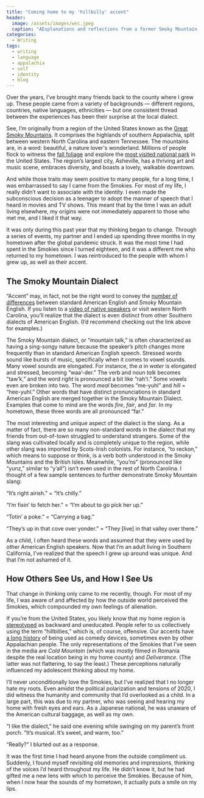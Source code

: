 ```yaml
---
title: "Coming home to my 'hillbilly' accent"
header:
  image: /assets/images/wnc.jpeg
  caption: "AExplanations and reflections from a former Smoky Mountain local"
categories:
  - Writing
tags:
  - writing
  - language
  - appalachia
  - self
  - identity
  - blog
---
```


Over the years, I’ve brought many friends back to the county where I grew up. These people came from a variety of backgrounds — different regions, countries, native languages, ethnicities — but one consistent thread between the experiences has been their surprise at the local dialect.

See, I’m originally from a region of the United States known as the [Great Smoky Mountains](https://en.wikipedia.org/wiki/Great_Smoky_Mountains). It comprises the highlands of southern Appalachia, split between western North Carolina and eastern Tennessee. The mountains are, in a word: beautiful, a nature lover's wonderland. Millions of people flock to witness the [fall foliage](https://blueridgemountainlife.com/fall-foliage/) and explore the [most visited national park](https://www.nps.gov/grsm/index.htm) in the United States. The region’s largest city, Asheville, has a thriving art and music scene, embraces diversity, and boasts a lovely, walkable downtown.

And while those traits may seem positive to many people, for a long time, I was embarrassed to say I came from the Smokies. For most of my life, I really didn’t want to associate with the identity. I even made the subconscious decision as a teenager to adopt the manner of speech that I heard in movies and TV shows. This meant that by the time I was an adult living elsewhere, my origins were not immediately apparent to those who met me, and I liked it that way.

It was only during this past year that my thinking began to change. Through a series of events, my partner and I ended up spending three months in my hometown after the global pandemic struck. It was the most time I had spent in the Smokies since I turned eighteen, and it was a different me who returned to my hometown. I was reintroduced to the people with whom I grew up, as well as their accent.

## The Smoky Mountain Dialect

“Accent” may, in fact, not be the right word to convey the [number of differences](http://artsandsciences.sc.edu/appalachianenglish/node/796) between standard American English and Smoky Mountain English. If you listen to a [video of native speakers](https://youtu.be/03iwAY4KlIU) or visit western North Carolina, you’ll realize that the dialect is even distinct from other Southern dialects of American English. (I’d recommend checking out the link above for examples.)

The Smoky Mountain dialect, or “mountain talk,” is often characterized as having a sing-songy nature because the speaker’s pitch changes more frequently than in standard American English speech. Stressed words sound like bursts of music, specifically when it comes to vowel sounds. Many vowel sounds are elongated. For instance, the _a_ in _water_ is elongated and stressed, becoming “waa’-der.” The verb and noun _talk_ becomes “taw’k,” and the word _right_ is pronounced a bit like “rah’t.” Some vowels even are broken into two. The word _meal_ becomes “me-yuhl” and _hill_ = “hee-yuhl.” Other words that have distinct pronunciations in standard American English are merged together in the Smoky Mountain Dialect. Examples that come to mind are the words _fire_, _fair_, and _far_. In my hometown, these three words are all pronounced “far.”

The most interesting and unique aspect of the dialect is the slang. As a matter of fact, there are so many non-standard words in the dialect that my friends from out-of-town struggled to understand strangers. Some of the slang was cultivated locally and is completely unique to the region, while other slang was imported by Scots-Irish colonists. For instance, “to reckon,” which means to suppose or think, is a verb both understood in the Smoky Mountains and the British Isles. Meanwhile, “you’ns” (pronounced like “yunz,” similar to “y’all”) isn’t even used in the rest of North Carolina. I thought of a few sample sentences to further demonstrate Smoky Mountain slang:

“It’s right airish.” = “It’s chilly.”

“I’m fixin’ to fetch her.” = “I’m about to go pick her up.”

“Totin’ a poke.” = “Carrying a bag.”

“They’s up in that cove over yonder.” = “They [live] in that valley over there.”

As a child, I often heard these words and assumed that they were used by other American English speakers. Now that I’m an adult living in Southern California, I’ve realized that the speech I grew up around was unique. And that I’m not ashamed of it.

## How Others See Us, and How I See Us

That change in thinking only came to me recently, though. For most of my life, I was aware of and affected by how the outside world perceived the Smokies, which compounded my own feelings of alienation.

If you’re from the United States, you likely know that my home region is [stereotyped](https://en.wikipedia.org/wiki/Appalachian_stereotypes#:~:text=Appalachians%2C%20residents%20of%20the%20United,smoking%2C%20overall%2Dwearing%20farmers.) as backward and uneducated. People refer to us collectively using the term “hillbillies,” which is, of course, offensive. Our accents have [a long history](https://libraryguides.berea.edu/hillbillyvideos) of being used as comedy devices, sometimes even by other Appalachian people. The only representations of the Smokies that I’ve seen in the media are _Cold Mountain_ (which was mostly filmed in Romania despite the real location being in my home county) and _Deliverance_. (The latter was not flattering, to say the least.) These perceptions naturally influenced my adolescent thinking about my home.

I’ll never unconditionally love the Smokies, but I’ve realized that I no longer hate my roots. Even amidst the political polarization and tensions of 2020, I did witness the humanity and community that I’d overlooked as a child. In a large part, this was due to my partner, who was seeing and hearing my home with fresh eyes and ears. As a Japanese national, he was unaware of the American cultural baggage, as well as my own.

“I like the dialect,” he said one evening while swinging on my parent’s front porch. “It’s musical. It’s sweet, and warm, too.”

“Really?” I blurted out as a response.

It was the first time I had heard anyone from the outside compliment us. Suddenly, I found myself revisiting old memories and impressions, thinking of the voices I’d heard throughout my life. He didn’t know it, but he had gifted me a new lens with which to perceive the Smokies. Because of him, when I now hear the sounds of my hometown, it actually puts a smile on my lips.